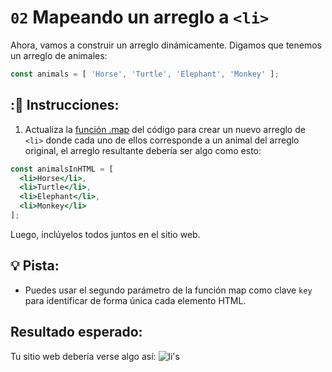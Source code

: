 # `02` Mapeando un arreglo a `<li>`

Ahora, vamos a construir un arreglo dinámicamente. Digamos que tenemos un arreglo de animales:

```js
const animals = [ 'Horse', 'Turtle', 'Elephant', 'Monkey' ];
```

## :📝 Instrucciones:

1. Actualiza la [función .map](https://medium.com/poka-techblog/simplify-your-javascript-use-map-reduce-and-filter-bd02c593cc2d) del código para crear un nuevo arreglo de `<li>` donde cada uno de ellos corresponde a un animal del arreglo original, el arreglo resultante debería ser algo como esto:

```jsx
const animalsInHTML = [
  <li>Horse</li>,
  <li>Turtle</li>,
  <li>Elephant</li>,
  <li>Monkey</li>
];
```

Luego, inclúyelos todos juntos en el sitio web.

## 💡 Pista:

+ Puedes usar el segundo parámetro de la función map como clave `key` para identificar de forma única cada elemento HTML.

## Resultado esperado:

Tu sitio web debería verse algo así: ![li's](../,,/.learn/assets/02-1.png?raw=true)
